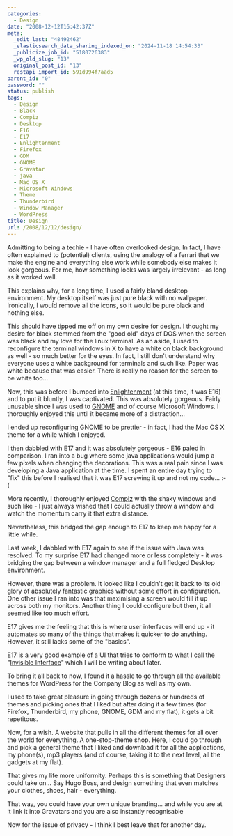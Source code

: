 ```yaml
---
categories:
  - Design
date: "2008-12-12T16:42:37Z"
meta:
  _edit_last: "48492462"
  _elasticsearch_data_sharing_indexed_on: "2024-11-18 14:54:33"
  _publicize_job_id: "5180726383"
  _wp_old_slug: "13"
  original_post_id: "13"
  restapi_import_id: 591d994f7aad5
parent_id: "0"
password: ""
status: publish
tags:
  - Design
  - Black
  - Compiz
  - Desktop
  - E16
  - E17
  - Enlightenment
  - Firefox
  - GDM
  - GNOME
  - Gravatar
  - java
  - Mac OS X
  - Microsoft Windows
  - Theme
  - Thunderbird
  - Window Manager
  - WordPress
title: Design
url: /2008/12/12/design/
---
```


Admitting to being a techie - I have often overlooked design. In fact, I have
often explained to (potential) clients, using the analogy of a ferrari that we
make the engine and everything else work while somebody else makes it look
gorgeous. For me, how something looks was largely irrelevant - as long as it
worked well.

This explains why, for a long time, I used a fairly bland desktop environment.
My desktop itself was just pure black with no wallpaper. Ironically, I would
remove all the icons, so it would be pure black and nothing else.

This should have tipped me off on my own desire for design. I thought my desire
for black stemmed from the "good old" days of DOS when the screen was black and
my love for the linux terminal. As an aside, I used to reconfigure the terminal
windows in X to have a white on black background as well - so much better for
the eyes. In fact, I still don't understand why everyone uses a white background
for terminals and such like. Paper was white because that was easier. There is
really no reason for the screen to be white too...

Now, this was before I bumped into
[Enlightenment](http://www.enlightenment.org/ "Beauty at your fingertips") (at
this time, it was E16) and to put it bluntly, I was captivated. This was
absolutely gorgeous. Fairly unusable since I was used to
[GNOME](http://www.gnome.org/ "The Free Software Desktop Project") and of course
Microsoft Windows. I thoroughly enjoyed this until it became more of a
distraction...

I ended up reconfiguring GNOME to be prettier - in fact, I had the Mac OS X
theme for a while which I enjoyed.

I then dabbled with E17 and it was absolutely gorgeous - E16 paled in
comparison. I ran into a bug where some java applications would jump a few
pixels when changing the decorations. This was a real pain since I was
developing a Java application at the time. I spent an entire day trying to "fix"
this before I realised that it was E17 screwing it up and not my code... :-(

More recently, I thoroughly enjoyed
[Compiz](http://compiz.org/ "A Compositing Window Manager") with the shaky
windows and such like - I just always wished that I could actually throw a
window and watch the momentum carry it that extra distance.

Nevertheless, this bridged the gap enough to E17 to keep me happy for a little
while.

Last week, I dabbled with E17 again to see if the issue with Java was resolved.
To my surprise E17 had changed more or less completely - it was bridging the gap
between a window manager and a full fledged Desktop environment.

However, there was a problem. It looked like I couldn't get it back to its old
glory of absolutely fantastic graphics without some effort in configuration. One
other issue I ran into was that maximising a screen would fill it up across both
my monitors. Another thing I could configure but then, it all seemed like too
much effort.

E17 gives me the feeling that this is where user interfaces will end up - it
automates so many of the things that makes it quicker to do anything. However,
it still lacks some of the "basics".

E17 is a very good example of a UI that tries to conform to what I call the
"[Invisible Interface](/2008/12/12/invisible-interface/ "Invisible Interface")"
which I will be writing about later.

To bring it all back to now, I found it a hassle to go through all the available
themes for WordPress for the Company Blog as well as my own.

I used to take great pleasure in going through dozens or hundreds of themes and
picking ones that I liked but after doing it a few times (for Firefox,
Thunderbird, my phone, GNOME, GDM and my flat), it gets a bit repetitous.

Now, for a wish. A website that pulls in all the different themes for all over
the world for everything. A one-stop-theme shop. Here, I could go through and
pick a general theme that I liked and download it for all the applications, my
phone(s), mp3 players (and of course, taking it to the next level, all the
gadgets at my flat).

That gives my life more uniformity. Perhaps this is something that Designers
could take on... Say Hugo Boss, and design something that even matches your
clothes, shoes, hair - everything.

That way, you could have your own unique branding... and while you are at it
link it into Gravatars and you are also instantly recognisable

Now for the issue of privacy - I think I best leave that for another day.
